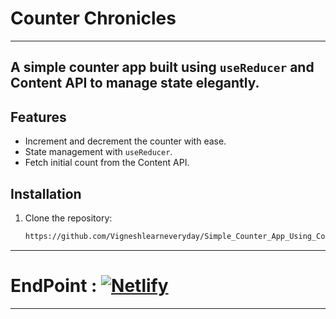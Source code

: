 # Counter Chronicles
***

A simple counter app built using `useReducer` and Content API to manage state elegantly.
---

## Features
- Increment and decrement the counter with ease.
- State management with `useReducer`.
- Fetch initial count from the Content API.

## Installation
1. Clone the repository:
   ```bash
   https://github.com/Vigneshlearneveryday/Simple_Counter_App_Using_Contextapi-and-UseReducer.git
   
---

# EndPoint :    [![Netlify](https://img.shields.io/badge/netlify-%23000000.svg?style=for-the-badge&logo=netlify&logoColor=#00C7B7)](https://counterappdrills.netlify.app/)

***
